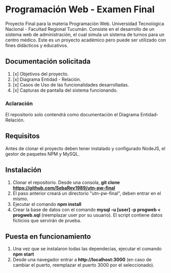 # Programación Web - Examen Final
Proyecto Final para la materia Programación Web.  Universidad Tecnológica Nacional - Facultad Regional Tucumán.
Consiste en el desarrollo de un sistema web de administración, el cual simula un sistema de turnos para un centro médico. Este es un proyecto académico pero puede ser utilizado con fines didácticos y educativos.

## Documentación solicitada
1. [x] Objetivos del proyecto.
2. [x] Diagrama Entidad - Relación.
3. [x] Casos de Uso de las funcionalidades desarrolladas.
4. [x] Capturas de pantalla del sistema funcionando.

### Aclaración
El repositorio solo contendrá como documentación el Diagrama Entidad-Relación.

## Requisitos
Antes de clonar el proyecto deben tener instalado y configurado NodeJS, el gestor de paquetes NPM y MySQL.

## Instalación
1. Clonar el repositorio. Desde una consola, __git clone https://github.com/SebaRev1989/utn-pw-final__
2. El paso anterior creará un directorio "utn-pw-final", deben entrar en el mismo.
3. Ejecutar el comando __npm install__
4. Crear la base de datos con el comando __mysql -u [user] -p progweb < progweb.sql__ (reemplazar user por su usuario). El script contiene datos ficticios que servirán de prueba.

## Puesta en funcionamiento
1. Una vez que se instalaron todas las dependecias, ejecutar el comando __npm start__
2. Desde una navegador entrar a __http://localhost:3000__ (en caso de cambiar el puerto, reemplazar el puerto 3000 por el seleccionado).
